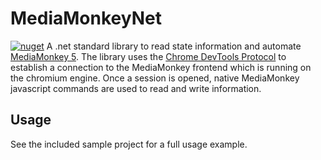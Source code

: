 # MediaMonkeyNet
[![nuget](https://img.shields.io/nuget/v/MediaMonkeyNet.svg)](https://www.nuget.org/packages/MediaMonkeyNet/)
A .net standard library to read state information and automate [MediaMonkey 5](https://www.mediamonkey.com/). The library uses  the [Chrome DevTools Protocol](https://chromedevtools.github.io/devtools-protocol/) to establish a connection to the MediaMonkey frontend which is running on the chromium engine. Once a session is opened, native MediaMonkey javascript commands are used to read and write information.

## Usage
See the included sample project for a full usage example.